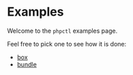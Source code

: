 # Examples

Welcome to the `phpctl` examples page.

Feel free to pick one to see how it is done:
 
- [box](box/)
- [bundle](bundle/)